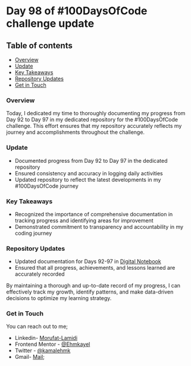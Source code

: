 # Day 98 of #100DaysOfCode challenge update

## Table of contents
- [Overview](#overview)
- [Update](#update)
- [Key Takeaways](#key-takeaways)
- [Repository Updates](#repository-updates)
- [Get in Touch](#get-in-touch)


### Overview

Today, I dedicated my time to thoroughly documenting my progress from Day 92 to Day 97 in my dedicated repository for the #100DaysOfCode challenge. This effort ensures that my repository accurately reflects my journey and accomplishments throughout the challenge.

### Update

- Documented progress from Day 92 to Day 97 in the dedicated repository
- Ensured consistency and accuracy in logging daily activities
- Updated repository to reflect the latest developments in my #100DaysOfCode journey

### Key Takeaways

- Recognized the importance of comprehensive documentation in tracking progress and identifying areas for improvement
- Demonstrated commitment to transparency and accountability in my coding journey

### Repository Updates

- Updated documentation for Days 92-97 in [Digital Notebook](https://github.com/Ehmkayel/digital-notebook)
- Ensured that all progress, achievements, and lessons learned are accurately recorded

By maintaining a thorough and up-to-date record of my progress, I can effectively track my growth, identify patterns, and make data-driven decisions to optimize my learning strategy.

### Get in Touch

You can reach out to me;
 - Linkedin- [Morufat-Lamidi](https://linkedin.com/in/morufat-lamidi)
 - Frontend Mentor - [@Ehmkayel](https://www.frontendmentor.io/profile/Ehmkayel)
 - Twitter - [@kamalehmk](https://www.twitter.com/kamalehmk)
 - Gmail- [Mail](mailto:lamidimorufat0@gmail.com);